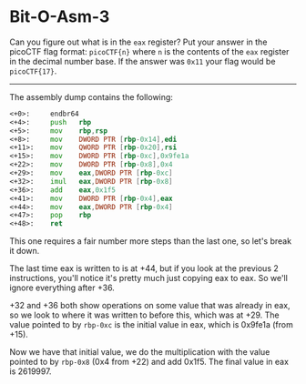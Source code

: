 # Bit-O-Asm-3

Can you figure out what is in the `eax` register? Put your answer in the picoCTF flag format: `picoCTF{n}` where `n` is the contents of the `eax` register in the decimal number base. If the answer was `0x11` your flag would be `picoCTF{17}`.

---

The assembly dump contains the following:

```asm
<+0>:     endbr64 
<+4>:     push   rbp
<+5>:     mov    rbp,rsp
<+8>:     mov    DWORD PTR [rbp-0x14],edi
<+11>:    mov    QWORD PTR [rbp-0x20],rsi
<+15>:    mov    DWORD PTR [rbp-0xc],0x9fe1a
<+22>:    mov    DWORD PTR [rbp-0x8],0x4
<+29>:    mov    eax,DWORD PTR [rbp-0xc]
<+32>:    imul   eax,DWORD PTR [rbp-0x8]
<+36>:    add    eax,0x1f5
<+41>:    mov    DWORD PTR [rbp-0x4],eax
<+44>:    mov    eax,DWORD PTR [rbp-0x4]
<+47>:    pop    rbp
<+48>:    ret
```

This one requires a fair number more steps than the last one, so let's break it down.

The last time eax is written to is at +44, but if you look at the previous 2 instructions, you'll notice it's pretty much just copying eax to eax. So we'll ignore everything after +36.

+32 and +36 both show operations on some value that was already in eax, so we look to where it was written to before this, which was at +29. The value pointed to by `rbp-0xc` is the initial value in eax, which is 0x9fe1a (from +15).

Now we have that initial value, we do the multiplication with the value pointed to by `rbp-0x8` (0x4 from +22) and add 0x1f5. The final value in eax is 2619997.